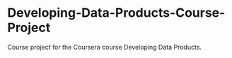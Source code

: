 # Developing-Data-Products-Course-Project

Course project for the Coursera course Developing Data Products.
